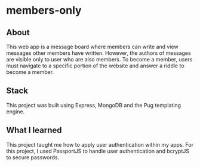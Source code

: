 # members-only

## About
This web app is a message board where members can write and view messages other members have written.
However, the authors of messages are visible only to user who are also members. To become a member, users must navigate to a specific portion of the website and answer a riddle to become a member.

## Stack
This project was built using Express, MongoDB and the Pug templating engine.

## What I learned
This project taught me how to apply user authentication within my apps. For this project, I used PassportJS to handle user authentication and bcryptJS to secure passwords.
